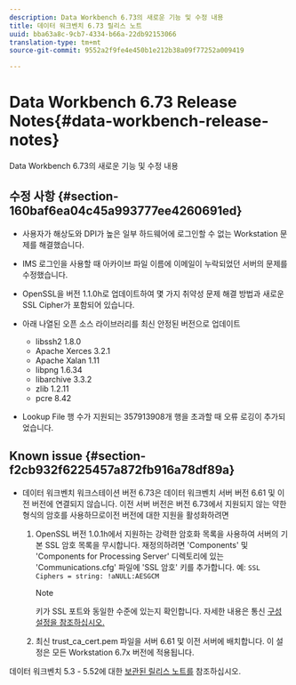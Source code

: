 ```yaml
---
description: Data Workbench 6.73의 새로운 기능 및 수정 내용
title: 데이터 워크벤치 6.73 릴리스 노트
uuid: bba63a8c-9cb7-4334-b66a-22db92153066
translation-type: tm+mt
source-git-commit: 9552a2f9fe4e450b1e212b38a09f77252a009419

---
```



# Data Workbench 6.73 Release Notes{#data-workbench-release-notes}

Data Workbench 6.73의 새로운 기능 및 수정 내용

## 수정 사항 {#section-160baf6ea04c45a993777ee4260691ed}

* 사용자가 해상도와 DPI가 높은 일부 하드웨어에 로그인할 수 없는 Workstation 문제를 해결했습니다.
* IMS 로그인을 사용할 때 아카이브 파일 이름에 이메일이 누락되었던 서버의 문제를 수정했습니다.
* OpenSSL을 버전 1.1.0h로 업데이트하여 몇 가지 취약성 문제 해결 방법과 새로운 SSL Cipher가 포함되어 있습니다. 
* 아래 나열된 오픈 소스 라이브러리를 최신 안정된 버전으로 업데이트

   * libssh2 1.8.0
   * Apache Xerces 3.2.1
   * Apache Xalan 1.11
   * libpng 1.6.34
   * libarchive 3.3.2
   * zlib 1.2.11
   * pcre 8.42

* Lookup File 행 수가 지원되는 357913908개 행을 초과할 때 오류 로깅이 추가되었습니다.

## Known issue {#section-f2cb932f6225457a872fb916a78df89a}

* 데이터 워크벤치 워크스테이션 버전 6.73은 데이터 워크벤치 서버 버전 6.61 및 이전 버전에 연결되지 않습니다. 이전 서버 버전은 버전 6.73에서 지원되지 않는 약한 형식의 암호를 사용하므로이전 버전에 대한 지원을 활성화하려면

   1. OpenSSL 버전 1.0.1h에서 지원하는 강력한 암호화 목록을 사용하여 서버의 기본 SSL 암호 목록을 무시합니다. 재정의하려면 &#39;Components&#39; 및 &#39;Components for Processing Server&#39; 디렉토리에 있는 &#39;Communications.cfg&#39; 파일에 &#39;SSL 암호&#39; 키를 추가합니다. 예: `SSL Ciphers = string: !aNULL:AESGCM`

      >[!NOTE]
      >
      >키가 SSL 포트와 동일한 수준에 있는지 확인합니다. 자세한 내용은 통신 [구성 설정을 참조하십시오.](https://docs.adobe.com/content/help/en/data-workbench/using/server-admin-install/config-settings/c-comm-cfg-stgs.html)

   1. 최신 trust_ca_cert.pem 파일을 서버 6.61 및 이전 서버에 배치합니다. 이 설정은 모든 Workstation 6.7x 버전에 적용됩니다.

데이터 워크벤치 5.3 - 5.52에 대한 [보관된 릴리스 노트를](https://docs.adobe.com/content/help/en/data-workbench/using/release-notes/release-notes.html) 참조하십시오.
